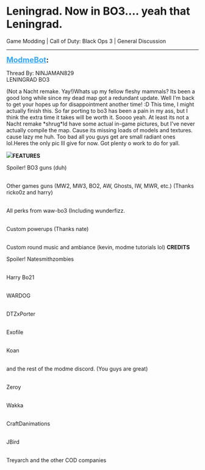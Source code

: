 # Leningrad. Now in BO3.... yeah that Leningrad.
Game Modding | Call of Duty: Black Ops 3 | General Discussion

---
<strong style="font-size: 1.4em;"><span style="text-decoration: underline;text-decoration-color: #34a7f9;"><span style="color:#34a7f9;">ModmeBot</span></span>:</strong>

<p>Thread By: NINJAMAN829<br />LENINGRAD BO3<p style="text-align:left;"></p>(Not a Nacht remake. Yay!)Whats up my fellow fleshy mammals? Its been a good long while since my dead map got a redundant update. Well I&#39;m back to get your hopes up for disappointment another time! :D This time, I might actually finish this. So far porting to bo3 has been a pain in my ass, but I think the extra time it takes will be worth it. Soooo yeah. At least its not a Nacht remake *shrug*Id have some actual in-game pictures, but I&#39;ve never actually compile the map. Cause its missing loads of models and textures. cause lazy me huh. Too bad all you guys get are small radiant ones lol.Heres the only pic Ill give for now. Got plenty o work to do for yall.<p style="text-align:left;"></p><img style="max-width: 500px;" src="http://imgur.com/Wj9dS2l.jpg"><strong>FEATURES</strong><p style="text-align:left;"></p>Spoiler!
BO3 guns (duh)<br /><br /><p style="text-align:left;"></p>Other games guns (MW2, MW3, BO2, AW, Ghosts, IW, MWR, etc.) (Thanks ricko0z and harry)<br /><br /><p style="text-align:left;"></p>All perks from waw-bo3 (Including wunderfizz.<br /><br /><p style="text-align:left;"></p>Custom powerups (Thanks nate)<br /><br /><p style="text-align:left;"></p>Custom round music and ambiance (kevin, modme tutorials lol)
<strong>CREDITS</strong><p style="text-align:left;"></p>Spoiler!
Natesmithzombies<br /><br /><p style="text-align:left;"></p>Harry Bo21<br /><br /><p style="text-align:left;"></p>WARDOG<br /><br /><p style="text-align:left;"></p>DTZxPorter<br /><br /><p style="text-align:left;"></p>Exofile<br /><br /><p style="text-align:left;"></p>Koan<br /><br /><p style="text-align:left;"></p>and the rest of the modme discord. (You guys are great)<br /><br /><p style="text-align:left;"></p>Zeroy<br /><br /><p style="text-align:left;"></p>Wakka<br /><br /><p style="text-align:left;"></p>CraftDanimations<br /><br /><p style="text-align:left;"></p>JBird<br /><br /><p style="text-align:left;"></p>Treyarch and the other COD companies
</p>
